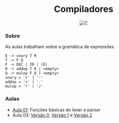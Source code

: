 <h1 align="center">Compiladores</h1>
<p align="center"><img src="https://img.shields.io/badge/c-%2300599C.svg?style=for-the-badge&logo=c&logoColor=white" alt="C" /></p>

<h3>Sobre</h3>
<p>As aulas trabalham sobre a gramática de expressões</p>

```
E -> unary T R
T -> F Q
F -> DEC | ID | (E)
R -> addop T R | <empty>
Q -> mulop F Q | <empty>
unary = '+' | '-'
addop = '+' | '-'
mulop = '*' | '/'
```

<h3>Aulas</h3>
<ul>
<li><a href="https://github.com/m-fidalgo/compiladores/tree/aula-01">Aula 01</a>: Funções básicas do lexer e parser</li>
<li>Aula 03: <a href="https://github.com/m-fidalgo/compiladores/tree/aula-03">Versão 0</a>, <a href="https://github.com/m-fidalgo/compiladores/tree/aula-03.1">Versão 1</a> e <a href="https://github.com/m-fidalgo/compiladores/tree/aula-03.2">Versão 2</a></li>
</ul>